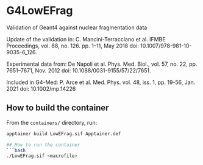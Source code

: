 # G4LowEFrag
Validation of Geant4 against nuclear fragmentation data

Update of the validation in:
C. Mancini-Terracciano et al. IFMBE Proceedings,
vol. 68, no. 126. pp. 1–11, May 2018
doi: 10.1007/978-981-10-9035-6_126.

Experimental data from: De Napoli et al. Phys. Med. Biol., 
vol. 57, no. 22, pp. 7651–7671, Nov. 2012 
doi: 10.1088/0031-9155/57/22/7651.

Included in G4-Med:
P. Arce et al. Med. Phys.
vol. 48, iss. 1, pp. 19-56, Jan. 2021
doi: 10.1002/mp.14226

## How to build the container
From the `containers/` directory, run:
```bash
apptainer build LowEFrag.sif Apptainer.def

## How to run the container
```bash
./LowEFrag.sif <macrofile>
